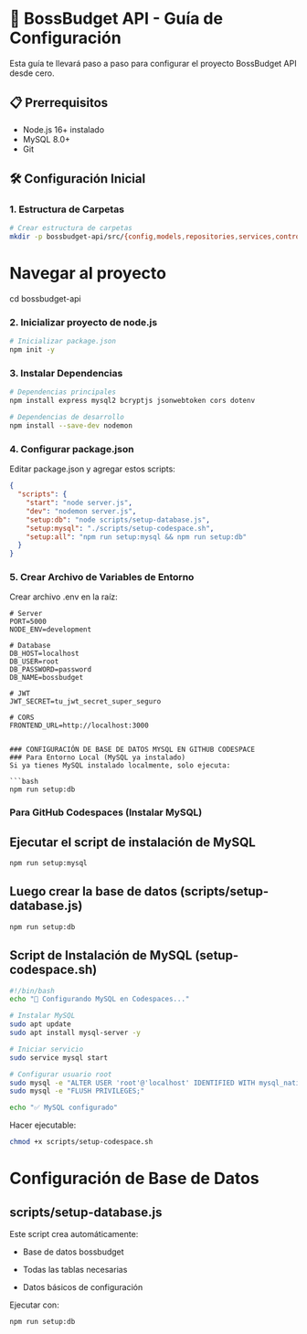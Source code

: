 # 🚀 BossBudget API - Guía de Configuración

Esta guía te llevará paso a paso para configurar el proyecto BossBudget API desde cero.

## 📋 Prerrequisitos

- Node.js 16+ instalado
- MySQL 8.0+
- Git

## 🛠️ Configuración Inicial

### 1. Estructura de Carpetas

```bash
# Crear estructura de carpetas
mkdir -p bossbudget-api/src/{config,models,repositories,services,controllers,middlewares,routes,utils} bossbudget-api/scripts bossbudget-api/uploads
```
# Navegar al proyecto
cd bossbudget-api

### 2. Inicializar proyecto de node.js

```bash
# Inicializar package.json
npm init -y
```
### 3. Instalar Dependencias

```bash
# Dependencias principales
npm install express mysql2 bcryptjs jsonwebtoken cors dotenv
```
```bash
# Dependencias de desarrollo
npm install --save-dev nodemon
```
### 4. Configurar package.json
Editar package.json y agregar estos scripts:

```json
{
  "scripts": {
    "start": "node server.js",
    "dev": "nodemon server.js",
    "setup:db": "node scripts/setup-database.js",
    "setup:mysql": "./scripts/setup-codespace.sh",
    "setup:all": "npm run setup:mysql && npm run setup:db"
  }
}
```
### 5. Crear Archivo de Variables de Entorno
Crear archivo .env en la raíz:

```env
# Server
PORT=5000
NODE_ENV=development

# Database
DB_HOST=localhost
DB_USER=root
DB_PASSWORD=password
DB_NAME=bossbudget

# JWT
JWT_SECRET=tu_jwt_secret_super_seguro

# CORS
FRONTEND_URL=http://localhost:3000


### CONFIGURACIÓN DE BASE DE DATOS MYSQL EN GITHUB CODESPACE
### Para Entorno Local (MySQL ya instalado)
Si ya tienes MySQL instalado localmente, solo ejecuta:

```bash
npm run setup:db
```
### Para GitHub Codespaces (Instalar MySQL)

## Ejecutar el script de instalación de MySQL
```bash
npm run setup:mysql
```
## Luego crear la base de datos (scripts/setup-database.js)
```bash
npm run setup:db
```
## Script de Instalación de MySQL (setup-codespace.sh)
```bash
#!/bin/bash
echo "🔧 Configurando MySQL en Codespaces..."

# Instalar MySQL
sudo apt update
sudo apt install mysql-server -y

# Iniciar servicio
sudo service mysql start

# Configurar usuario root
sudo mysql -e "ALTER USER 'root'@'localhost' IDENTIFIED WITH mysql_native_password BY 'password';"
sudo mysql -e "FLUSH PRIVILEGES;"

echo "✅ MySQL configurado"
```
Hacer ejecutable:
```bash
chmod +x scripts/setup-codespace.sh
```

# Configuración de Base de Datos
## scripts/setup-database.js
Este script crea automáticamente:

* Base de datos bossbudget

* Todas las tablas necesarias

* Datos básicos de configuración

Ejecutar con:

```bash
npm run setup:db
```